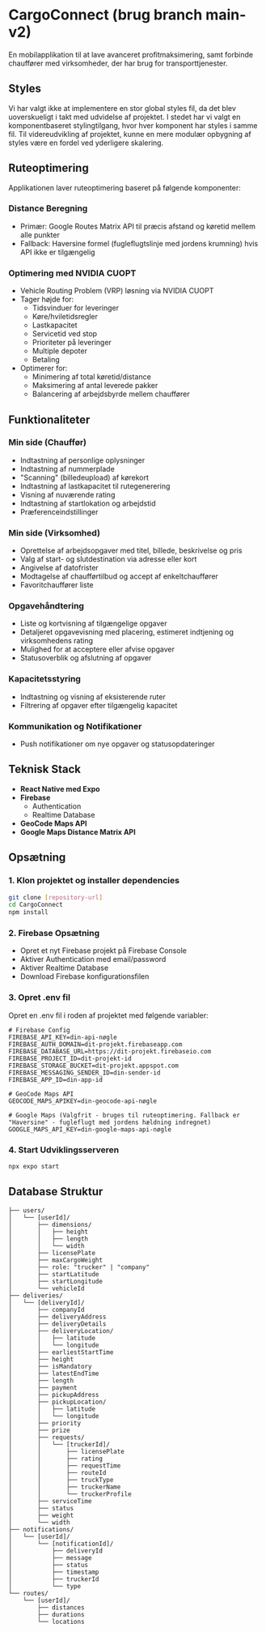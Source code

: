 # CargoConnect (brug branch main-v2)

En mobilapplikation til at lave avanceret profitmaksimering, samt forbinde chauffører med virksomheder, der har brug for transporttjenester.

## Styles

Vi har valgt ikke at implementere en stor global styles fil, da det blev uoverskueligt i takt med udvidelse af projektet. I stedet har vi valgt en komponentbaseret stylingtilgang, hvor hver komponent har styles i samme fil. Til videreudvikling af projektet, kunne en mere modulær opbygning af styles være en fordel ved yderligere skalering.

## Ruteoptimering

Applikationen laver ruteoptimering baseret på følgende komponenter:

### Distance Beregning
- Primær: Google Routes Matrix API til præcis afstand og køretid mellem alle punkter
- Fallback: Haversine formel (fugleflugtslinje med jordens krumning) hvis API ikke er tilgængelig

### Optimering med NVIDIA CUOPT
- Vehicle Routing Problem (VRP) løsning via NVIDIA CUOPT
- Tager højde for:
  - Tidsvinduer for leveringer
  - Køre/hviletidsregler
  - Lastkapacitet
  - Servicetid ved stop
  - Prioriteter på leveringer
  - Multiple depoter
  - Betaling
- Optimerer for:
  - Minimering af total køretid/distance
  - Maksimering af antal leverede pakker
  - Balancering af arbejdsbyrde mellem chauffører

## Funktionaliteter

### Min side (Chauffør)
- Indtastning af personlige oplysninger
- Indtastning af nummerplade
- "Scanning" (billedeupload) af kørekort
- Indtastning af lastkapacitet til rutegenerering
- Visning af nuværende rating
- Indtastning af startlokation og arbejdstid
- Præferenceindstillinger

### Min side (Virksomhed)
- Oprettelse af arbejdsopgaver med titel, billede, beskrivelse og pris
- Valg af start- og slutdestination via adresse eller kort
- Angivelse af datofrister
- Modtagelse af chaufførtilbud og accept af enkeltchauffører
- Favoritchauffører liste

### Opgavehåndtering
- Liste og kortvisning af tilgængelige opgaver
- Detaljeret opgavevisning med placering, estimeret indtjening og virksomhedens rating
- Mulighed for at acceptere eller afvise opgaver
- Statusoverblik og afslutning af opgaver

### Kapacitetsstyring
- Indtastning og visning af eksisterende ruter
- Filtrering af opgaver efter tilgængelig kapacitet

### Kommunikation og Notifikationer
- Push notifikationer om nye opgaver og statusopdateringer

## Teknisk Stack
- **React Native med Expo**
- **Firebase**
  - Authentication
  - Realtime Database
- **GeoCode Maps API**
- **Google Maps Distance Matrix API**

## Opsætning

### 1. Klon projektet og installer dependencies
```bash
git clone [repository-url]
cd CargoConnect
npm install
```

### 2. Firebase Opsætning
- Opret et nyt Firebase projekt på Firebase Console
- Aktiver Authentication med email/password
- Aktiver Realtime Database
- Download Firebase konfigurationsfilen

### 3. Opret .env fil
Opret en .env fil i roden af projektet med følgende variabler:

```plaintext
# Firebase Config
FIREBASE_API_KEY=din-api-nøgle
FIREBASE_AUTH_DOMAIN=dit-projekt.firebaseapp.com
FIREBASE_DATABASE_URL=https://dit-projekt.firebaseio.com
FIREBASE_PROJECT_ID=dit-projekt-id
FIREBASE_STORAGE_BUCKET=dit-projekt.appspot.com
FIREBASE_MESSAGING_SENDER_ID=din-sender-id
FIREBASE_APP_ID=din-app-id

# GeoCode Maps API
GEOCODE_MAPS_APIKEY=din-geocode-api-nøgle

# Google Maps (Valgfrit - bruges til ruteoptimering. Fallback er "Haversine" - fugleflugt med jordens hældning indregnet)
GOOGLE_MAPS_API_KEY=din-google-maps-api-nøgle
```

### 4. Start Udviklingsserveren
```bash
npx expo start
```

## Database Struktur
```plaintext
├── users/
│   └── [userId]/
│       ├── dimensions/
│       │   ├── height
│       │   ├── length
│       │   └── width
│       ├── licensePlate
│       ├── maxCargoWeight
│       ├── role: "trucker" | "company"
│       ├── startLatitude
│       ├── startLongitude
│       └── vehicleId
├── deliveries/
│   └── [deliveryId]/
│       ├── companyId
│       ├── deliveryAddress
│       ├── deliveryDetails
│       ├── deliveryLocation/
│       │   ├── latitude
│       │   └── longitude
│       ├── earliestStartTime
│       ├── height
│       ├── isMandatory
│       ├── latestEndTime
│       ├── length
│       ├── payment
│       ├── pickupAddress
│       ├── pickupLocation/
│       │   ├── latitude
│       │   └── longitude
│       ├── priority
│       ├── prize
│       ├── requests/
│       │   └── [truckerId]/
│       │       ├── licensePlate
│       │       ├── rating
│       │       ├── requestTime
│       │       ├── routeId
│       │       ├── truckType
│       │       ├── truckerName
│       │       └── truckerProfile
│       ├── serviceTime
│       ├── status
│       ├── weight
│       └── width
├── notifications/
│   └── [userId]/
│       └── [notificationId]/
│           ├── deliveryId
│           ├── message
│           ├── status
│           ├── timestamp
│           ├── truckerId
│           └── type
└── routes/
    └── [userId]/
        ├── distances
        ├── durations
        └── locations
```